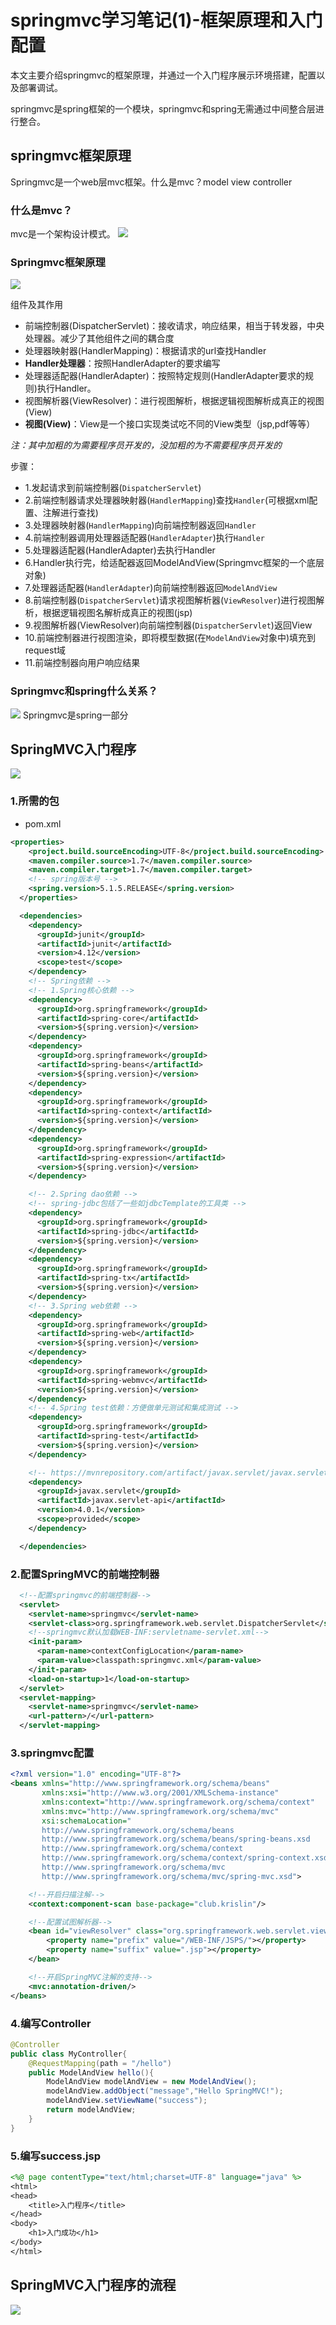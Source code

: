 # springmvc学习笔记(1)-框架原理和入门配置

本文主要介绍springmvc的框架原理，并通过一个入门程序展示环境搭建，配置以及部署调试。


springmvc是spring框架的一个模块，springmvc和spring无需通过中间整合层进行整合。


## springmvc框架原理

Springmvc是一个web层mvc框架。什么是mvc？model view controller

### 什么是mvc？
mvc是一个架构设计模式。
![](https://gitee.com/krislin_zhao/IMGcloud/raw/master/img/20200605112737.jpg)

### Springmvc框架原理
![](https://cdn.jsdelivr.net/gh/krislinzhao/IMGcloud/img/20200605112819.jpg)

组件及其作用

- 前端控制器(DispatcherServlet)：接收请求，响应结果，相当于转发器，中央处理器。减少了其他组件之间的耦合度
- 处理器映射器(HandlerMapping)：根据请求的url查找Handler
- **Handler处理器**：按照HandlerAdapter的要求编写
- 处理器适配器(HandlerAdapter)：按照特定规则(HandlerAdapter要求的规则)执行Handler。
- 视图解析器(ViewResolver)：进行视图解析，根据逻辑视图解析成真正的视图(View)
- **视图(View)**：View是一个接口实现类试吃不同的View类型（jsp,pdf等等）

*注：其中加粗的为需要程序员开发的，没加粗的为不需要程序员开发的*

步骤：

- 1.发起请求到前端控制器(`DispatcherServlet`)
- 2.前端控制器请求处理器映射器(`HandlerMapping`)查找`Handler`(可根据xml配置、注解进行查找)
- 3.处理器映射器(`HandlerMapping`)向前端控制器返回`Handler`
- 4.前端控制器调用处理器适配器(`HandlerAdapter`)执行`Handler`
- 5.处理器适配器(HandlerAdapter)去执行Handler
- 6.Handler执行完，给适配器返回ModelAndView(Springmvc框架的一个底层对象)
- 7.处理器适配器(`HandlerAdapter`)向前端控制器返回`ModelAndView`
- 8.前端控制器(`DispatcherServlet`)请求视图解析器(`ViewResolver`)进行视图解析，根据逻辑视图名解析成真正的视图(jsp)
- 9.视图解析器(ViewResolver)向前端控制器(`DispatcherServlet`)返回View
- 10.前端控制器进行视图渲染，即将模型数据(在`ModelAndView`对象中)填充到request域
- 11.前端控制器向用户响应结果

### Springmvc和spring什么关系？
![](https://gitee.com/krislin_zhao/IMGcloud/raw/master/img/20200605112911.jpg)
Springmvc是spring一部分

## SpringMVC入门程序

![](https://gitee.com/krislin_zhao/IMGcloud/raw/master/img/20200605112943.jpg)

### 1.所需的包
- pom.xml
```xml
<properties>
    <project.build.sourceEncoding>UTF-8</project.build.sourceEncoding>
    <maven.compiler.source>1.7</maven.compiler.source>
    <maven.compiler.target>1.7</maven.compiler.target>
    <!-- spring版本号 -->
    <spring.version>5.1.5.RELEASE</spring.version>
  </properties>

  <dependencies>
    <dependency>
      <groupId>junit</groupId>
      <artifactId>junit</artifactId>
      <version>4.12</version>
      <scope>test</scope>
    </dependency>
    <!-- Spring依赖 -->
    <!-- 1.Spring核心依赖 -->
    <dependency>
      <groupId>org.springframework</groupId>
      <artifactId>spring-core</artifactId>
      <version>${spring.version}</version>
    </dependency>
    <dependency>
      <groupId>org.springframework</groupId>
      <artifactId>spring-beans</artifactId>
      <version>${spring.version}</version>
    </dependency>
    <dependency>
      <groupId>org.springframework</groupId>
      <artifactId>spring-context</artifactId>
      <version>${spring.version}</version>
    </dependency>
    <dependency>
      <groupId>org.springframework</groupId>
      <artifactId>spring-expression</artifactId>
      <version>${spring.version}</version>
    </dependency>

    <!-- 2.Spring dao依赖 -->
    <!-- spring-jdbc包括了一些如jdbcTemplate的工具类 -->
    <dependency>
      <groupId>org.springframework</groupId>
      <artifactId>spring-jdbc</artifactId>
      <version>${spring.version}</version>
    </dependency>
    <dependency>
      <groupId>org.springframework</groupId>
      <artifactId>spring-tx</artifactId>
      <version>${spring.version}</version>
    </dependency>
    <!-- 3.Spring web依赖 -->
    <dependency>
      <groupId>org.springframework</groupId>
      <artifactId>spring-web</artifactId>
      <version>${spring.version}</version>
    </dependency>
    <dependency>
      <groupId>org.springframework</groupId>
      <artifactId>spring-webmvc</artifactId>
      <version>${spring.version}</version>
    </dependency>
    <!-- 4.Spring test依赖：方便做单元测试和集成测试 -->
    <dependency>
      <groupId>org.springframework</groupId>
      <artifactId>spring-test</artifactId>
      <version>${spring.version}</version>
    </dependency>

    <!-- https://mvnrepository.com/artifact/javax.servlet/javax.servlet-api -->
    <dependency>
      <groupId>javax.servlet</groupId>
      <artifactId>javax.servlet-api</artifactId>
      <version>4.0.1</version>
      <scope>provided</scope>
    </dependency>

  </dependencies>
```

### 2.配置SpringMVC的前端控制器
```xml
  <!--配置springmvc的前端控制器-->
  <servlet>
    <servlet-name>springmvc</servlet-name>
    <servlet-class>org.springframework.web.servlet.DispatcherServlet</servlet-class>
    <!--springmvc默认加载WEB-INF:servletname-servlet.xml-->
    <init-param>
      <param-name>contextConfigLocation</param-name>
      <param-value>classpath:springmvc.xml</param-value>
    </init-param>
    <load-on-startup>1</load-on-startup>
  </servlet>
  <servlet-mapping>
    <servlet-name>springmvc</servlet-name>
    <url-pattern>/</url-pattern>
  </servlet-mapping>
```

### 3.springmvc配置
```xml
<?xml version="1.0" encoding="UTF-8"?>
<beans xmlns="http://www.springframework.org/schema/beans"
       xmlns:xsi="http://www.w3.org/2001/XMLSchema-instance"
       xmlns:context="http://www.springframework.org/schema/context"
       xmlns:mvc="http://www.springframework.org/schema/mvc"
       xsi:schemaLocation="
       http://www.springframework.org/schema/beans
       http://www.springframework.org/schema/beans/spring-beans.xsd
       http://www.springframework.org/schema/context
       http://www.springframework.org/schema/context/spring-context.xsd
       http://www.springframework.org/schema/mvc
       http://www.springframework.org/schema/mvc/spring-mvc.xsd">

    <!--开启扫描注解-->
    <context:component-scan base-package="club.krislin"/>

    <!--配置试图解析器-->
    <bean id="viewResolver" class="org.springframework.web.servlet.view.InternalResourceViewResolver">
        <property name="prefix" value="/WEB-INF/JSPS/"></property>
        <property name="suffix" value=".jsp"></property>
    </bean>

    <!--开启SpringMVC注解的支持-->
    <mvc:annotation-driven/>
</beans>
```

### 4.编写Controller
```java
@Controller
public class MyController{
    @RequestMapping(path = "/hello")
    public ModelAndView hello(){
        ModelAndView modelAndView = new ModelAndView();
        modelAndView.addObject("message","Hello SpringMVC!");
        modelAndView.setViewName("success");
        return modelAndView;
    }
}
```

### 5.编写success.jsp
```jsp
<%@ page contentType="text/html;charset=UTF-8" language="java" %>
<html>
<head>
    <title>入门程序</title>
</head>
<body>
    <h1>入门成功</h1>
</body>
</html>
```

## SpringMVC入门程序的流程
![](https://cdn.jsdelivr.net/gh/krislinzhao/IMGcloud/img/20200605113024.jpg)